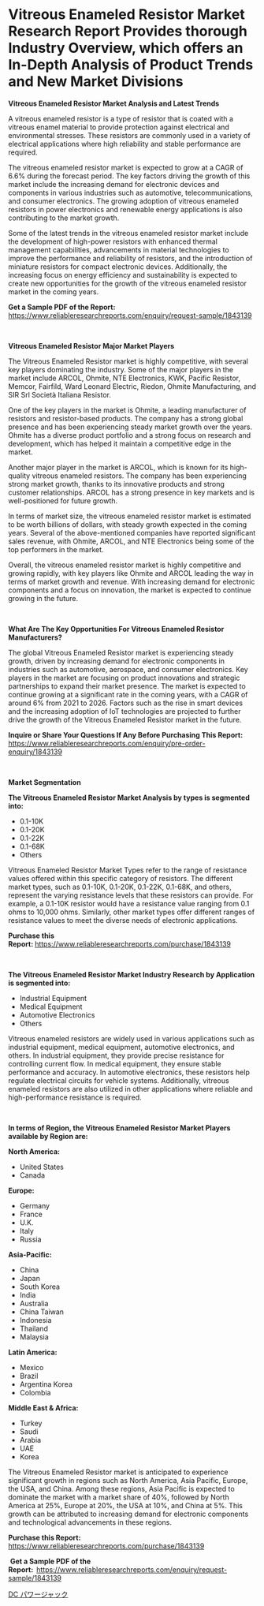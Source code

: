 <p><h1>Vitreous Enameled Resistor Market Research Report Provides thorough Industry Overview, which offers an In-Depth Analysis of Product Trends and New Market Divisions</h1></p><p><strong>Vitreous Enameled Resistor Market Analysis and Latest Trends</strong></p>
<p><p>A vitreous enameled resistor is a type of resistor that is coated with a vitreous enamel material to provide protection against electrical and environmental stresses. These resistors are commonly used in a variety of electrical applications where high reliability and stable performance are required.</p><p>The vitreous enameled resistor market is expected to grow at a CAGR of 6.6% during the forecast period. The key factors driving the growth of this market include the increasing demand for electronic devices and components in various industries such as automotive, telecommunications, and consumer electronics. The growing adoption of vitreous enameled resistors in power electronics and renewable energy applications is also contributing to the market growth.</p><p>Some of the latest trends in the vitreous enameled resistor market include the development of high-power resistors with enhanced thermal management capabilities, advancements in material technologies to improve the performance and reliability of resistors, and the introduction of miniature resistors for compact electronic devices. Additionally, the increasing focus on energy efficiency and sustainability is expected to create new opportunities for the growth of the vitreous enameled resistor market in the coming years.</p></p>
<p><strong>Get a Sample PDF of the Report:&nbsp;</strong> <a href="https://www.reliableresearchreports.com/enquiry/request-sample/1843139">https://www.reliableresearchreports.com/enquiry/request-sample/1843139</a></p>
<p>&nbsp;</p>
<p><strong>Vitreous Enameled Resistor Major Market Players</strong></p>
<p><p>The Vitreous Enameled Resistor market is highly competitive, with several key players dominating the industry. Some of the major players in the market include ARCOL, Ohmite, NTE Electronics, KWK, Pacific Resistor, Memcor, Fairfild, Ward Leonard Electric, Riedon, Ohmite Manufacturing, and SIR Srl Società Italiana Resistor.</p><p>One of the key players in the market is Ohmite, a leading manufacturer of resistors and resistor-based products. The company has a strong global presence and has been experiencing steady market growth over the years. Ohmite has a diverse product portfolio and a strong focus on research and development, which has helped it maintain a competitive edge in the market.</p><p>Another major player in the market is ARCOL, which is known for its high-quality vitreous enameled resistors. The company has been experiencing strong market growth, thanks to its innovative products and strong customer relationships. ARCOL has a strong presence in key markets and is well-positioned for future growth.</p><p>In terms of market size, the vitreous enameled resistor market is estimated to be worth billions of dollars, with steady growth expected in the coming years. Several of the above-mentioned companies have reported significant sales revenue, with Ohmite, ARCOL, and NTE Electronics being some of the top performers in the market.</p><p>Overall, the vitreous enameled resistor market is highly competitive and growing rapidly, with key players like Ohmite and ARCOL leading the way in terms of market growth and revenue. With increasing demand for electronic components and a focus on innovation, the market is expected to continue growing in the future.</p></p>
<p>&nbsp;</p>
<p><strong>What Are The Key Opportunities For Vitreous Enameled Resistor Manufacturers?</strong></p>
<p><p>The global Vitreous Enameled Resistor market is experiencing steady growth, driven by increasing demand for electronic components in industries such as automotive, aerospace, and consumer electronics. Key players in the market are focusing on product innovations and strategic partnerships to expand their market presence. The market is expected to continue growing at a significant rate in the coming years, with a CAGR of around 6% from 2021 to 2026. Factors such as the rise in smart devices and the increasing adoption of IoT technologies are projected to further drive the growth of the Vitreous Enameled Resistor market in the future.</p></p>
<p><strong>Inquire or Share Your Questions If Any Before Purchasing This Report:</strong> <a href="https://www.reliableresearchreports.com/enquiry/pre-order-enquiry/1843139">https://www.reliableresearchreports.com/enquiry/pre-order-enquiry/1843139</a></p>
<p>&nbsp;</p>
<p><strong>Market Segmentation</strong></p>
<p><strong>The Vitreous Enameled Resistor Market Analysis by types is segmented into:</strong></p>
<p><ul><li>0.1-10K</li><li>0.1-20K</li><li>0.1-22K</li><li>0.1-68K</li><li>Others</li></ul></p>
<p><p>Vitreous Enameled Resistor Market Types refer to the range of resistance values offered within this specific category of resistors. The different market types, such as 0.1-10K, 0.1-20K, 0.1-22K, 0.1-68K, and others, represent the varying resistance levels that these resistors can provide. For example, a 0.1-10K resistor would have a resistance value ranging from 0.1 ohms to 10,000 ohms. Similarly, other market types offer different ranges of resistance values to meet the diverse needs of electronic applications.</p></p>
<p><strong>Purchase this Report:&nbsp;</strong><a href="https://www.reliableresearchreports.com/purchase/1843139">https://www.reliableresearchreports.com/purchase/1843139</a></p>
<p>&nbsp;</p>
<p><strong>The Vitreous Enameled Resistor Market Industry Research by Application is segmented into:</strong></p>
<p><ul><li>Industrial Equipment</li><li>Medical Equipment</li><li>Automotive Electronics</li><li>Others</li></ul></p>
<p><p>Vitreous enameled resistors are widely used in various applications such as industrial equipment, medical equipment, automotive electronics, and others. In industrial equipment, they provide precise resistance for controlling current flow. In medical equipment, they ensure stable performance and accuracy. In automotive electronics, these resistors help regulate electrical circuits for vehicle systems. Additionally, vitreous enameled resistors are also utilized in other applications where reliable and high-performance resistance is required.</p></p>
<p>&nbsp;</p>
<p><strong>In terms of Region, the Vitreous Enameled Resistor Market Players available by Region are:</strong></p>
<p>
    <p> <strong> North America: </strong>
        <ul>
            <li>United States</li>
            <li>Canada</li>
        </ul>
        </p> 
    <p> <strong> Europe: </strong>
        <ul>
            <li>Germany</li>
            <li>France</li>
            <li>U.K.</li>
            <li>Italy</li>
            <li>Russia</li>
        </ul>
        </p> 
    <p> <strong> Asia-Pacific: </strong>
        <ul>
            <li>China</li>
            <li>Japan</li>
            <li>South Korea</li>
            <li>India</li>
            <li>Australia</li>
            <li>China Taiwan</li>
            <li>Indonesia</li>
            <li>Thailand</li>
            <li>Malaysia</li>
        </ul>
        </p> 
    <p> <strong> Latin America: </strong>
        <ul>
            <li>Mexico</li>
            <li>Brazil</li>
            <li>Argentina Korea</li>
            <li>Colombia</li>
        </ul>
        </p> 
    <p> <strong> Middle East & Africa: </strong>
        <ul>
            <li>Turkey</li>
            <li>Saudi</li>
            <li>Arabia</li>
            <li>UAE</li>
            <li>Korea</li>
        </ul>
    </p>
    </p>
<p><p>The Vitreous Enameled Resistor market is anticipated to experience significant growth in regions such as North America, Asia Pacific, Europe, the USA, and China. Among these regions, Asia Pacific is expected to dominate the market with a market share of 40%, followed by North America at 25%, Europe at 20%, the USA at 10%, and China at 5%. This growth can be attributed to increasing demand for electronic components and technological advancements in these regions.</p></p>
<p><strong>Purchase this Report: </strong><a href="https://www.reliableresearchreports.com/purchase/1843139">https://www.reliableresearchreports.com/purchase/1843139</a></p>
<p>&nbsp;<strong>Get a Sample PDF of the Report:&nbsp;&nbsp;</strong><a href="https://www.reliableresearchreports.com/enquiry/request-sample/1843139">https://www.reliableresearchreports.com/enquiry/request-sample/1843139</a></p>
<p><strong></strong></p>
<p><p><a href="https://github.com/oqxogxyvqe90775/Market-Research-Report-List-1/blob/main/210863513626.md">DC パワージャック</a></p></p>
